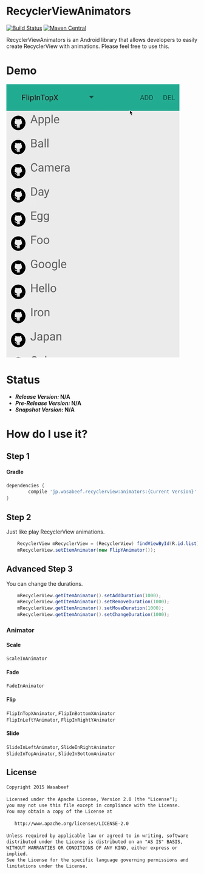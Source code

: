 RecyclerViewAnimators
======================

[![Build Status](https://travis-ci.org/wasabeef/RecyclerViewAnimators.svg)](https://travis-ci.org/wasabeef/RecyclerViewAnimators)
[![Maven Central](https://maven-badges.herokuapp.com/maven-central/jp.wasabeef.recyclerview/animators/badge.svg)](https://maven-badges.herokuapp.com/maven-central/com.malinskiy/superrecyclerview) 

RecyclerViewAnimators is an Android library that allows developers to easily create RecyclerView with animations.
Please feel free to use this.

# Demo

![](art/demo.gif)

# Status

  - ***Release Version:* N/A**
  - ***Pre-Release Version:* N/A**
  - ***Snapshot Version:* N/A**

# How do I use it?

## Step 1

#### Gradle
```groovy
dependencies {
        compile 'jp.wasabeef.recyclerview:animators:{Current Version}'
}
```

## Step 2

Just like play RecyclerView animations.

```java
    RecyclerView mRecyclerView = (RecyclerView) findViewById(R.id.list);
    mRecyclerView.setItemAnimator(new FlipYAnimator());
```

## Advanced Step 3

You can change the durations.

```java
    mRecyclerView.getItemAnimator().setAddDuration(1000);
    mRecyclerView.getItemAnimator().setRemoveDuration(1000);
    mRecyclerView.getItemAnimator().setMoveDuration(1000);
    mRecyclerView.getItemAnimator().setChangeDuration(1000);
```

### Animator

#### Scale
`ScaleInAnimator`

#### Fade
`FadeInAnimator`

#### Flip
`FlipInTopXAnimator`, `FlipInBottomXAnimator`  
`FlipInLeftYAnimator`, `FlipInRightYAnimator`

#### Slide
`SlideInLeftAnimator`, `SlideInRightAnimator`  
`SlideInTopAnimator`, `SlideInBottomAnimator`

License
-------

    Copyright 2015 Wasabeef

    Licensed under the Apache License, Version 2.0 (the "License");
    you may not use this file except in compliance with the License.
    You may obtain a copy of the License at

       http://www.apache.org/licenses/LICENSE-2.0

    Unless required by applicable law or agreed to in writing, software
    distributed under the License is distributed on an "AS IS" BASIS,
    WITHOUT WARRANTIES OR CONDITIONS OF ANY KIND, either express or implied.
    See the License for the specific language governing permissions and
    limitations under the License.

